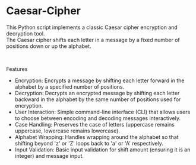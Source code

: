 # Caesar-Cipher

This Python script implements a classic Caesar cipher encryption and decryption tool. <br />
The Caesar cipher shifts each letter in a message by a fixed number of positions down or up the alphabet. <br />

<br />

Features <br />
<ul>
  <li>Encryption: Encrypts a message by shifting each letter forward in the alphabet by a specified number of positions.</li>
  <li>Decryption: Decrypts an encrypted message by shifting each letter backward in the alphabet by the same number of positions used for encryption.</li>
  <li>User Interaction: Simple command-line interface (CLI) that allows users to choose between encoding and decoding messages interactively.</li>
  <li>Case Handling: Preserves the case of letters (uppercase remains uppercase, lowercase remains lowercase).</li>
  <li>Alphabet Wrapping: Handles wrapping around the alphabet so that shifting beyond 'z' or 'Z' loops back to 'a' or 'A' respectively.</li>
  <li>Input Validation: Basic input validation for shift amount (ensuring it is an integer) and message input.</li>
</ul>

